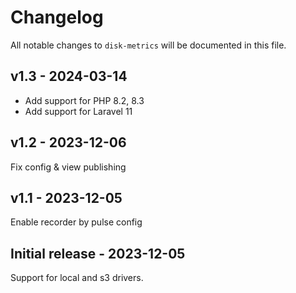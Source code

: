 # Changelog

All notable changes to `disk-metrics` will be documented in this file.

## v1.3 - 2024-03-14

- Add support for PHP 8.2, 8.3
- Add support for Laravel 11

## v1.2 - 2023-12-06

Fix config & view publishing

## v1.1 - 2023-12-05

Enable recorder by pulse config

## Initial release - 2023-12-05

Support for local and s3 drivers.
